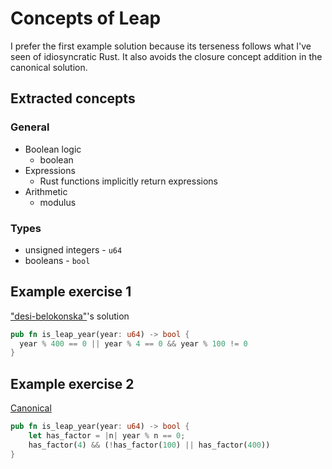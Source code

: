 # Concepts of Leap

I prefer the first example solution because its terseness follows what I've seen of idiosyncratic Rust. It also avoids the closure concept addition in the canonical solution.

## Extracted concepts

### General

- Boolean logic 
    - boolean 
- Expressions
    - Rust functions implicitly return expressions
- Arithmetic
    - modulus 

### Types

- unsigned integers - `u64`
- booleans - `bool`

## Example exercise 1

["desi-belokonska"](https://exercism.io/tracks/rust/exercises/leap/solutions/01d024321b6a491690321844aedf8b09)'s solution
```rust
pub fn is_leap_year(year: u64) -> bool {
  year % 400 == 0 || year % 4 == 0 && year % 100 != 0
}
```

## Example exercise 2

[Canonical](https://github.com/exercism/rust/blob/master/exercises/leap/example.rs)

```rust
pub fn is_leap_year(year: u64) -> bool {
    let has_factor = |n| year % n == 0;
    has_factor(4) && (!has_factor(100) || has_factor(400))
}
```
